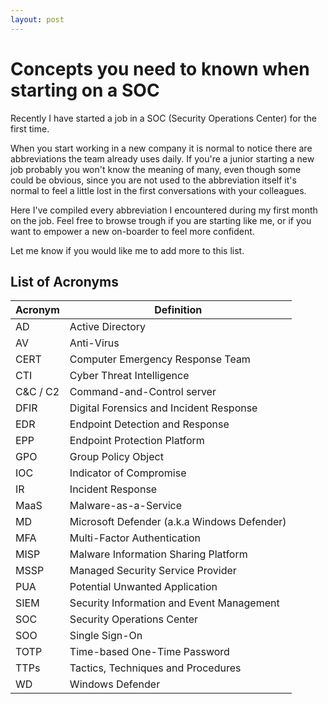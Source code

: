 ```yaml
---
layout: post
---
```

# Concepts you need to known when starting on a SOC

Recently I have started a job in a SOC (Security Operations Center) for the first time.

When you start working in a new company it is normal to notice there are abbreviations the team already uses daily. If you're a junior starting a new job probably you won't know the meaning of many, even though some could be obvious, since you are not used to the abbreviation itself it's normal to feel a little lost in the first conversations with your colleagues.

Here I've compiled every abbreviation I encountered during my first month on the job. Feel free to browse trough if you are starting like me, or if you want to empower a new on-boarder to feel more confident.

Let me know if you would like me to add more to this list.



## List of Acronyms

| Acronym  | Definition                                |
| -------- | ----------------------------------------- |
| AD       | Active Directory                          |
| AV       | Anti-Virus                                |
| CERT     | Computer Emergency Response Team          |
| CTI      | Cyber Threat Intelligence                 |
| C&C / C2 | Command-and-Control server                |
| DFIR     | Digital Forensics and Incident Response   |
| EDR      | Endpoint Detection and Response           |
| EPP      | Endpoint Protection Platform              |
| GPO      | Group Policy Object                       |
| IOC      | Indicator of Compromise                   |
| IR       | Incident Response                         |
| MaaS     | Malware-as-a-Service                      |
| MD       | Microsoft Defender (a.k.a Windows Defender)                       |
| MFA      | Multi-Factor Authentication               |
| MISP     | Malware Information Sharing Platform      |
| MSSP     | Managed Security Service Provider         |
| PUA      | Potential Unwanted Application            |
| SIEM     | Security Information and Event Management |
| SOC      | Security Operations Center                |
| SOO      | Single Sign-On                            |
|TOTP     | Time-based One-Time Password |
| TTPs     | Tactics, Techniques and Procedures        |
| WD    | Windows Defender        |
